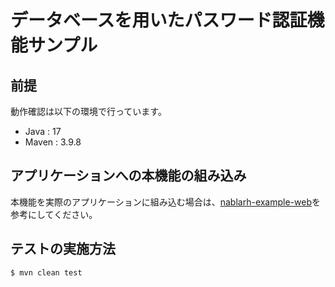 # データベースを用いたパスワード認証機能サンプル

## 前提

動作確認は以下の環境で行っています。

* Java : 17
* Maven : 3.9.8

## アプリケーションへの本機能の組み込み

本機能を実際のアプリケーションに組み込む場合は、[nablarh-example-web](https://github.com/nablarch/nablarch-example-web/tree/master)を参考にしてください。

## テストの実施方法

    $ mvn clean test
